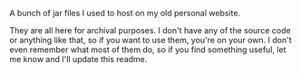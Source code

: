 A bunch of jar files I used to host on my old personal website.

They are all here for archival purposes. I don't have any of the source code or anything like that, so if you want to use them, you're on your own.
I don't even remember what most of them do, so if you find something useful, let me know and I'll update this readme.
